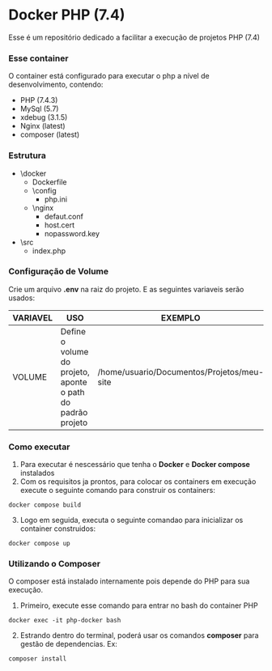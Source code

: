 # Docker PHP (7.4)
Esse é um repositório dedicado a facilitar a execução de projetos PHP (7.4)

### Esse container
O container está configurado para executar o php a nível de desenvolvimento, contendo:
- PHP (7.4.3)
- MySql (5.7)
- xdebug (3.1.5)
- Nginx (latest)
- composer (latest)

### Estrutura
- \docker
    - Dockerfile
    - \config
        - php.ini
    - \nginx
        - defaut.conf
        - host.cert
        - nopassword.key
- \src
    - index.php

### Configuração de Volume
Crie um arquivo **.env** na raiz do projeto. E as seguintes variaveis serão usados:

| **VARIAVEL** | **USO** | **EXEMPLO** |
|---|---|---|
|VOLUME |Define o volume do projeto, aponte o path do padrão projeto| /home/usuario/Documentos/Projetos/meu-site |

### Como executar
1. Para executar é nescessário que tenha o **Docker** e **Docker compose** instalados
2. Com os requisitos ja prontos, para colocar os containers em execução execute o seguinte comando para construir os containers:
```
docker compose build 
```
3. Logo em seguida, executa o seguinte comandao para inicializar os container construidos:
```
docker compose up 
```

### Utilizando o Composer
O composer está instalado internamente pois depende do PHP para sua execução.
1. Primeiro, execute esse comando para entrar no bash do container PHP
```
docker exec -it php-docker bash
```
2. Estrando dentro do terminal, poderá usar os comandos **composer** para gestão de dependencias. Ex:
```
composer install
```